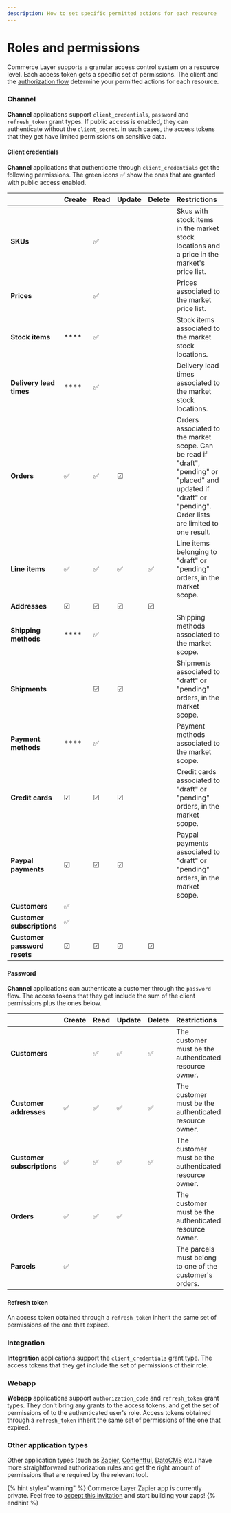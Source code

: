 ```yaml
---
description: How to set specific permitted actions for each resource
---
```


# Roles and permissions

Commerce Layer supports a granular access control system on a resource level. Each access token gets a specific set of permissions. The client and the [authorization flow](authentication/#authorization-flows) determine your permitted actions for each resource.

### Channel

**Channel** applications support `client_credentials`, `password` and `refresh_token` grant types. If public access is enabled, they can authenticate without the `client_secret`. In such cases, the access tokens that they get have limited permissions on sensitive data.

#### Client credentials

**Channel** applications that authenticate through `client_credentials` get the following permissions. The green icons ✅ show the ones that are granted with public access enabled.

|  | Create | Read | Update | Delete | Restrictions |
| :--- | :--- | :--- | :--- | :--- | :--- |
| **SKUs** |  | ✅  |  |  | Skus with stock items in the market stock locations and a price in the market's price list. |
| **Prices** |  | ✅ |  |  | Prices associated to the market price list. |
| **Stock items** | \*\*\*\* | ✅ |  |  | Stock items associated to the market stock locations. |
| **Delivery lead times** | \*\*\*\* | ✅ |  |  | Delivery lead times associated to the market stock locations. |
| **Orders** | ✅ | ✅ | ☑  |  | Orders associated to the market scope. Can be read if "draft", "pending" or "placed" and updated if "draft" or "pending". Order lists are limited to one result. |
| **Line items** | ✅ | ✅ | ✅ | ✅ | Line items belonging to "draft" or "pending" orders, in the market scope. |
| **Addresses** | ☑  | ☑ | ☑ | ☑ |  |
| **Shipping methods** | \*\*\*\* | ✅ |  |  | Shipping methods associated to the market scope. |
| **Shipments** |  | ☑ | ☑ |  | Shipments associated to "draft" or "pending" orders, in the market scope. |
| **Payment methods** | \*\*\*\* | ✅ |  |  | Payment methods associated to the market scope. |
| **Credit cards** | ☑ | ☑ | ☑ |  | Credit cards associated to "draft" or "pending" orders, in the market scope. |
| **Paypal payments** | ☑ | ☑ | ☑ |  | Paypal payments associated to "draft" or "pending" orders, in the market scope. |
| **Customers** | ✅ |  |  |  |  |
| **Customer subscriptions** | ✅ |  |  |  |  |
| **Customer password resets** | ☑ | ☑ | ☑ | ☑ |  |

#### Password

**Channel** applications can authenticate a customer through the `password` flow. The access tokens that they get include the sum of the client permissions plus the ones below.

|  | Create | Read | Update | Delete | Restrictions |
| :--- | :--- | :--- | :--- | :--- | :--- |
| **Customers** |  | ✅ | ✅ | ✅ | The customer must be the authenticated resource owner. |
| **Customer addresses** | ✅ | ✅ | ✅ | ✅ | The customer must be the authenticated resource owner. |
| **Customer subscriptions** | ✅ | ✅ | ✅ | ✅ | The customer must be the authenticated resource owner. |
| **Orders** | ✅ | ✅ | ✅ |  | The customer must be the authenticated resource owner. |
| **Parcels** | ✅ |  |  |  | The parcels must belong to one of the customer's orders. |

#### Refresh token

An access token obtained through a `refresh_token` inherit the same set of permissions of the one that expired.

### Integration

**Integration** applications support the `client_credentials` grant type. The access tokens that they get include the set of permissions of their role.

### Webapp

**Webapp** applications support `authorization_code` and `refresh_token` grant types. They don't bring any grants to the access tokens, and get the set of permissions of to the authenticated user's role. Access tokens obtained through a `refresh_token` inherit the same set of permissions of the one that expired.

### Other application types

Other application types \(such as [Zapier](https://zapier.com/), [Contentful](https://www.contentful.com/), [DatoCMS](https://www.datocms.com/) etc.\) have more straightforward authorization rules and get the right amount of permissions that are required by the relevant tool.

{% hint style="warning" %}
Commerce Layer Zapier app is currently private. Feel free to [accept this invitation](https://zapier.com/developer/public-invite/1418/4068b989bdb97d852a4e199b1d1adf46/) and start building your zaps!
{% endhint %}

